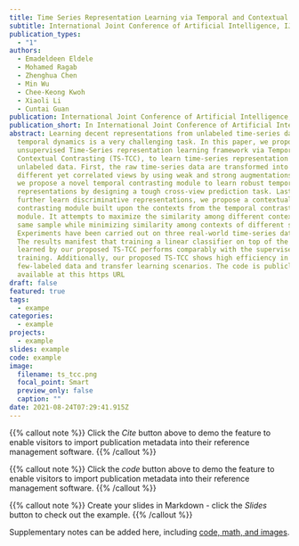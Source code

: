 ```yaml
---
title: Time Series Representation Learning via Temporal and Contextual Contrasting
subtitle: International Joint Conference of Artificial Intelligence, IJCAI, 2021
publication_types:
  - "1"
authors:
  - Emadeldeen Eldele
  - Mohamed Ragab
  - Zhenghua Chen
  - Min Wu
  - Chee-Keong Kwoh
  - Xiaoli Li
  - Cuntai Guan
publication: International Joint Conference of Artificial Intelligence, IJCAI, 2021
publication_short: In International Joint Conference of Artificial Intelligence, IJCAI, 2021
abstract: Learning decent representations from unlabeled time-series data with
  temporal dynamics is a very challenging task. In this paper, we propose an
  unsupervised Time-Series representation learning framework via Temporal and
  Contextual Contrasting (TS-TCC), to learn time-series representation from
  unlabeled data. First, the raw time-series data are transformed into two
  different yet correlated views by using weak and strong augmentations. Second,
  we propose a novel temporal contrasting module to learn robust temporal
  representations by designing a tough cross-view prediction task. Last, to
  further learn discriminative representations, we propose a contextual
  contrasting module built upon the contexts from the temporal contrasting
  module. It attempts to maximize the similarity among different contexts of the
  same sample while minimizing similarity among contexts of different samples.
  Experiments have been carried out on three real-world time-series datasets.
  The results manifest that training a linear classifier on top of the features
  learned by our proposed TS-TCC performs comparably with the supervised
  training. Additionally, our proposed TS-TCC shows high efficiency in
  few-labeled data and transfer learning scenarios. The code is publicly
  available at this https URL
draft: false
featured: true
tags:
  - exampe
categories:
  - example
projects:
  - example
slides: example
code: example
image:
  filename: ts_tcc.png
  focal_point: Smart
  preview_only: false
  caption: ""
date: 2021-08-24T07:29:41.915Z
---
```

{{% callout note %}}
Click the *Cite* button above to demo the feature to enable visitors to import publication metadata into their reference management software.
{{% /callout %}}

{{% callout note %}}
Click the *code* button above to demo the feature to enable visitors to import publication metadata into their reference management software.
{{% /callout %}}

{{% callout note %}}
Create your slides in Markdown - click the *Slides* button to check out the example.
{{% /callout %}}

Supplementary notes can be added here, including [code, math, and images](https://wowchemy.com/docs/writing-markdown-latex/).